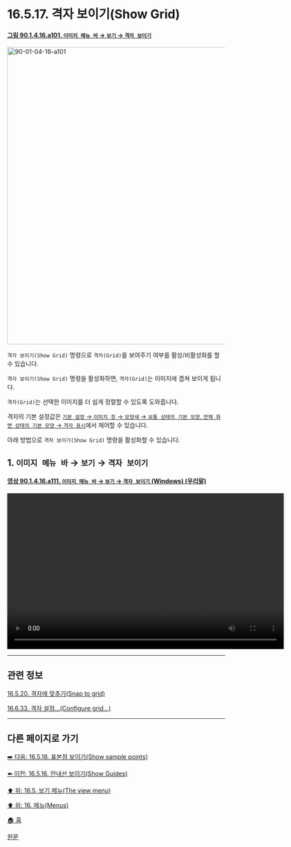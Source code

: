 # 16.5.17. 격자 보이기(Show Grid)

<a id="90-01-04-16-a101"></a>

#### [그림 90.1.4.16.a101. `이미지 메뉴 바` → `보기` → `격자 보이기`](./90-01-04-16-show_grid.md#90-01-04-16-a101)
<img width="940" height="687" alt="90-01-04-16-a101" src="https://github.com/user-attachments/assets/9b848799-8c68-4fee-8a72-50976d05e7a4" />

`격자 보이기(Show Grid)` 명령으로 `격자(Grid)`를 보여주기 여부를 활성/비활성화를 할 수 있습니다.

`격자 보이기(Show Grid)` 명령을 활성화하면, `격자(Grid)`는 이미지에 겹쳐 보이게 됩니다.

`격자(Grid)`는 선택한 이미지를 더 쉽게 정렬할 수 있도록 도와줍니다.

격자의 기본 설정값은 [`기본 설정` → `이미지 창` → `모양새` → `보통 상태의 기본 모양`, `전체 화면 상태의 기본 모양` → `격자 표시`](./12-01-19-image-window-appearance.md)에서 제어할 수 있습니다.

아래 방법으로 `격자 보이기(Show Grid)` 명령을 활성화할 수 있습니다.

<a id="16-05-17-s1"></a>

## 1. `이미지 메뉴 바` → `보기` → `격자 보이기`

<a id="90-01-04-16-a111"></a>

#### [영상 90.1.4.16.a111. `이미지 메뉴 바` → `보기` → `격자 보이기` (Windows) (우리말)](./90-01-04-16-show_grid.md#90-01-04-16-a111)
<video controls="controls" width="640" height="360" src="https://github.com/user-attachments/assets/44416183-fe32-4c57-ad75-e137935a5b35"></video>

***

## 관련 정보

[16.5.20. 격자에 맞추기(Snap to grid)](./16-05-20-snap-to-grid.md)

[16.6.33. 격자 설정…(Configure grid…)](./16-06-33-00-configure-grid.md)

***

## 다른 페이지로 가기

[➡️ 다음: 16.5.18. 표본점 보이기(Show sample points)](./16-05-18-show_sample_points.md)

[⬅️ 이전: 16.5.16. 안내선 보이기(Show Guides)](./16-05-16-show-guides.md)

[⬆️ 위: 16.5. 보기 메뉴(The view menu)](./16-05-00-the-view-menu.md)

[⬆️ 위: 16. 메뉴(Menus)](./16-00-menus.md)

[🏠 홈](./00-home.md)

[원문](https://docs.gimp.org/2.10/ko/gimp-view-show-grid.html)